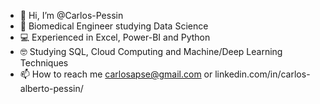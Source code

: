 - 👋 Hi, I’m @Carlos-Pessin
- 🏫 Biomedical Engineer studying Data Science
- 💻 Experienced in Excel, Power-BI and Python
- 🤓 Studying SQL, Cloud Computing and Machine/Deep Learning Techniques
- 📫 How to reach me carlosapse@gmail.com or linkedin.com/in/carlos-alberto-pessin/


